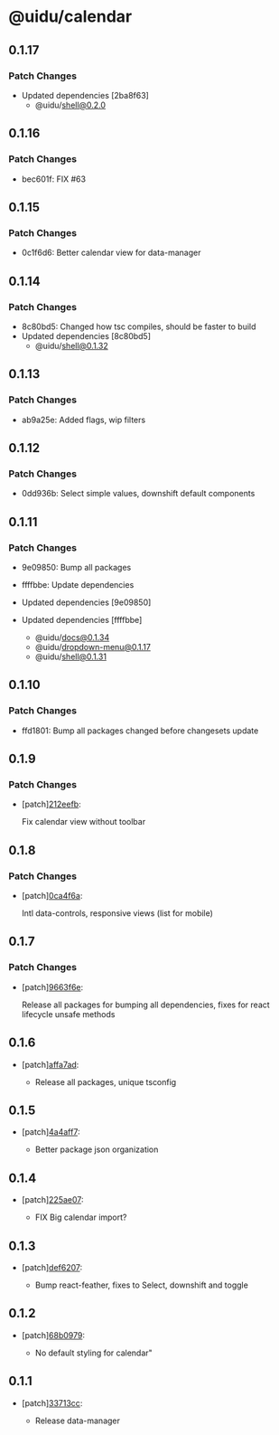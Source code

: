 # @uidu/calendar

## 0.1.17

### Patch Changes

- Updated dependencies [2ba8f63]
  - @uidu/shell@0.2.0

## 0.1.16

### Patch Changes

- bec601f: FIX #63

## 0.1.15

### Patch Changes

- 0c1f6d6: Better calendar view for data-manager

## 0.1.14

### Patch Changes

- 8c80bd5: Changed how tsc compiles, should be faster to build
- Updated dependencies [8c80bd5]
  - @uidu/shell@0.1.32

## 0.1.13

### Patch Changes

- ab9a25e: Added flags, wip filters

## 0.1.12

### Patch Changes

- 0dd936b: Select simple values, downshift default components

## 0.1.11

### Patch Changes

- 9e09850: Bump all packages
- ffffbbe: Update dependencies

- Updated dependencies [9e09850]
- Updated dependencies [ffffbbe]
  - @uidu/docs@0.1.34
  - @uidu/dropdown-menu@0.1.17
  - @uidu/shell@0.1.31

## 0.1.10

### Patch Changes

- ffd1801: Bump all packages changed before changesets update

## 0.1.9

### Patch Changes

- [patch][212eefb](https://github.org/uidu-org/guidu/commits/212eefb):

  Fix calendar view without toolbar

## 0.1.8

### Patch Changes

- [patch][0ca4f6a](https://github.org/uidu-org/guidu/commits/0ca4f6a):

  Intl data-controls, responsive views (list for mobile)

## 0.1.7

### Patch Changes

- [patch][9663f6e](https://github.org/uidu-org/guidu/commits/9663f6e):

  Release all packages for bumping all dependencies, fixes for react lifecycle unsafe methods

## 0.1.6

- [patch][affa7ad](https://github.org/uidu-org/guidu/commits/affa7ad):

  - Release all packages, unique tsconfig

## 0.1.5

- [patch][4a4aff7](https://github.org/uidu-org/guidu/commits/4a4aff7):

  - Better package json organization

## 0.1.4

- [patch][225ae07](https://github.org/uidu-org/guidu/commits/225ae07):

  - FIX Big calendar import?

## 0.1.3

- [patch][def6207](https://github.org/uidu-org/guidu/commits/def6207):

  - Bump react-feather, fixes to Select, downshift and toggle

## 0.1.2

- [patch][68b0979](https://github.org/uidu-org/guidu/commits/68b0979):

  - No default styling for calendar"

## 0.1.1

- [patch][33713cc](https://github.org/uidu-org/guidu/commits/33713cc):

  - Release data-manager
